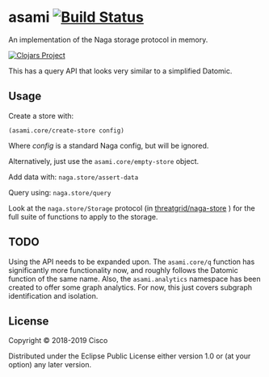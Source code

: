 # asami [![Build Status](https://travis-ci.org/threatgrid/asami.svg?branch=master)](https://travis-ci.org/threatgrid/asami)

An implementation of the Naga storage protocol in memory.

[![Clojars Project](http://clojars.org/org.clojars.quoll/asami/latest-version.svg)](http://clojars.org/org.clojars.quoll/asami)

This has a query API that looks very similar to a simplified Datomic.

## Usage

Create a store with:

`(asami.core/create-store config)`

Where _config_ is a standard Naga config, but will be ignored.

Alternatively, just use the `asami.core/empty-store` object.

Add data with:
`naga.store/assert-data`

Query using:
`naga.store/query`

Look at the `naga.store/Storage` protocol (in [threatgrid/naga-store](https://github.com/threatgrid/naga-store) ) for the full suite of functions to apply to the storage.

## TODO
Using the API needs to be expanded upon. The `asami.core/q` function has significantly more functionality now, and roughly follows the Datomic function of the same name. Also, the `asami.analytics` namespace has been created to offer some graph analytics. For now, this just covers subgraph identification and isolation.

## License

Copyright © 2018-2019 Cisco

Distributed under the Eclipse Public License either version 1.0 or (at
your option) any later version.
